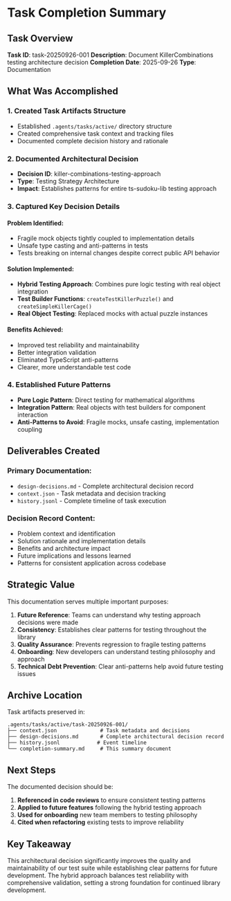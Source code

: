 # Task Completion Summary

## Task Overview
**Task ID**: task-20250926-001
**Description**: Document KillerCombinations testing architecture decision
**Completion Date**: 2025-09-26
**Type**: Documentation

## What Was Accomplished

### 1. **Created Task Artifacts Structure**
- Established `.agents/tasks/active/` directory structure
- Created comprehensive task context and tracking files
- Documented complete decision history and rationale

### 2. **Documented Architectural Decision**
- **Decision ID**: killer-combinations-testing-approach
- **Type**: Testing Strategy Architecture
- **Impact**: Establishes patterns for entire ts-sudoku-lib testing approach

### 3. **Captured Key Decision Details**

#### **Problem Identified**:
- Fragile mock objects tightly coupled to implementation details
- Unsafe type casting and anti-patterns in tests
- Tests breaking on internal changes despite correct public API behavior

#### **Solution Implemented**:
- **Hybrid Testing Approach**: Combines pure logic testing with real object integration
- **Test Builder Functions**: `createTestKillerPuzzle()` and `createSimpleKillerCage()`
- **Real Object Testing**: Replaced mocks with actual puzzle instances

#### **Benefits Achieved**:
- Improved test reliability and maintainability
- Better integration validation
- Eliminated TypeScript anti-patterns
- Clearer, more understandable test code

### 4. **Established Future Patterns**
- **Pure Logic Pattern**: Direct testing for mathematical algorithms
- **Integration Pattern**: Real objects with test builders for component interaction
- **Anti-Patterns to Avoid**: Fragile mocks, unsafe casting, implementation coupling

## Deliverables Created

### **Primary Documentation**:
- `design-decisions.md` - Complete architectural decision record
- `context.json` - Task metadata and decision tracking
- `history.jsonl` - Complete timeline of task execution

### **Decision Record Content**:
- Problem context and identification
- Solution rationale and implementation details
- Benefits and architecture impact
- Future implications and lessons learned
- Patterns for consistent application across codebase

## Strategic Value

This documentation serves multiple important purposes:

1. **Future Reference**: Teams can understand why testing approach decisions were made
2. **Consistency**: Establishes clear patterns for testing throughout the library
3. **Quality Assurance**: Prevents regression to fragile testing patterns
4. **Onboarding**: New developers can understand testing philosophy and approach
5. **Technical Debt Prevention**: Clear anti-patterns help avoid future testing issues

## Archive Location

Task artifacts preserved in:
```
.agents/tasks/active/task-20250926-001/
├── context.json              # Task metadata and decisions
├── design-decisions.md       # Complete architectural decision record
├── history.jsonl            # Event timeline
└── completion-summary.md     # This summary document
```

## Next Steps

The documented decision should be:
1. **Referenced in code reviews** to ensure consistent testing patterns
2. **Applied to future features** following the hybrid testing approach
3. **Used for onboarding** new team members to testing philosophy
4. **Cited when refactoring** existing tests to improve reliability

## Key Takeaway

This architectural decision significantly improves the quality and maintainability of our test suite while establishing clear patterns for future development. The hybrid approach balances test reliability with comprehensive validation, setting a strong foundation for continued library development.